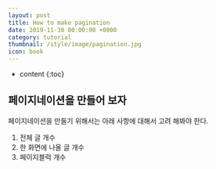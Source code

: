 ```yaml
---
layout: post
title: How to make pagination
date: 2019-11-30 00:00:00 +0000
category: tutorial
thumbnail: /style/image/pagination.jpg
icon: book
---
```



* content
{:toc}

## 페이지네이션을 만들어 보자

페이지네이션을 만들기 위해서는 아래 사항에 대해서 고려 해봐야 한다.

1. 전체 글 개수
1. 한 화면에 나올 글 개수
1. 페이지블럭 개수
